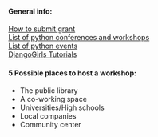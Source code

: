 #### General info:  
[How to submit grant](https://www.python.org/psf/grants/)  
[List of python conferences and workshops](https://www.python.org/community/workshops/)  
[List of python events](https://wiki.python.org/moin/PythonEventsCalendar#Submitting_an_Event)  
[DjangoGirls Tutorials](https://tutorial.djangogirls.org)  

#### 5 Possible places to host a workshop:
- The public library
- A co-working space
- Universities/High schools
- Local companies
- Community center
